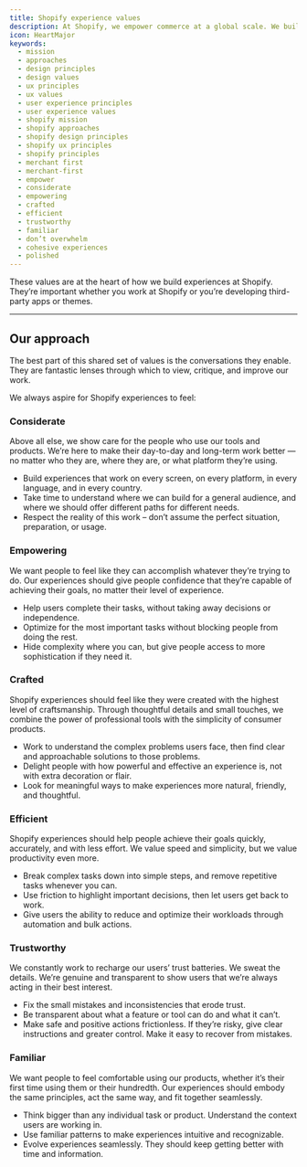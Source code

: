 ```yaml
---
title: Shopify experience values
description: At Shopify, we empower commerce at a global scale. We build products, tools, and services for people to start, manage, and scale their businesses. We manage enormous complexity for commerce giants, and give new entrepreneurs the best chance to succeed.
icon: HeartMajor
keywords:
  - mission
  - approaches
  - design principles
  - design values
  - ux principles
  - ux values
  - user experience principles
  - user experience values
  - shopify mission
  - shopify approaches
  - shopify design principles
  - shopify ux principles
  - shopify principles
  - merchant first
  - merchant-first
  - empower
  - considerate
  - empowering
  - crafted
  - efficient
  - trustworthy
  - familiar
  - don’t overwhelm
  - cohesive experiences
  - polished
---
```


These values are at the heart of how we build experiences at Shopify. They’re important whether you work at Shopify or you’re developing third-party apps or themes.

---

## Our approach

The best part of this shared set of values is the conversations they enable. They are fantastic lenses through which to view, critique, and improve our work.

We always aspire for Shopify experiences to feel:

### Considerate

Above all else, we show care for the people who use our tools and products. We’re here to make their day-to-day and long-term work better — no matter who they are, where they are, or what platform they’re using.

- Build experiences that work on every screen, on every platform, in every language, and in every country.
- Take time to understand where we can build for a general audience, and where we should offer different paths for different needs.
- Respect the reality of this work – don’t assume the perfect situation, preparation, or usage.

### Empowering

We want people to feel like they can accomplish whatever they’re trying to do. Our experiences should give people confidence that they’re capable of achieving their goals, no matter their level of experience.

- Help users complete their tasks, without taking away decisions or independence.
- Optimize for the most important tasks without blocking people from doing the rest.
- Hide complexity where you can, but give people access to more sophistication if they need it.

### Crafted

Shopify experiences should feel like they were created with the highest level of craftsmanship. Through thoughtful details and small touches, we combine the power of professional tools with the simplicity of consumer products.

- Work to understand the complex problems users face, then find clear and approachable solutions to those problems.
- Delight people with how powerful and effective an experience is, not with extra decoration or flair.
- Look for meaningful ways to make experiences more natural, friendly, and thoughtful.

### Efficient

Shopify experiences should help people achieve their goals quickly, accurately, and with less effort. We value speed and simplicity, but we value productivity even more.

- Break complex tasks down into simple steps, and remove repetitive tasks whenever you can.
- Use friction to highlight important decisions, then let users get back to work.
- Give users the ability to reduce and optimize their workloads through automation and bulk actions.

### Trustworthy

We constantly work to recharge our users’ trust batteries. We sweat the details. We’re genuine and transparent to show users that we’re always acting in their best interest.

- Fix the small mistakes and inconsistencies that erode trust.
- Be transparent about what a feature or tool can do and what it can’t.
- Make safe and positive actions frictionless. If they’re risky, give clear instructions and greater control. Make it easy to recover from mistakes.

### Familiar

We want people to feel comfortable using our products, whether it’s their first time using them or their hundredth. Our experiences should embody the same principles, act the same way, and fit together seamlessly.

- Think bigger than any individual task or product. Understand the context users are working in.
- Use familiar patterns to make experiences intuitive and recognizable.
- Evolve experiences seamlessly. They should keep getting better with time and information.

